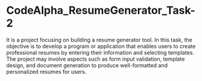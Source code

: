# CodeAlpha_ResumeGenerator_Task-2
It is a project focusing on building a resume generator tool. In this task, the objective is to develop a program or application that enables users to create professional resumes by entering their information and selecting templates. The project may involve aspects such as form input validation, template design, and document generation to produce well-formatted and personalized resumes for users. 
